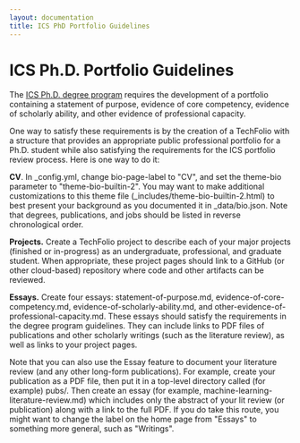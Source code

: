 ```yaml
---
layout: documentation
title: ICS PhD Portfolio Guidelines
---
```


# ICS Ph.D. Portfolio Guidelines

The [ICS Ph.D. degree program](http://www.ics.hawaii.edu/academics/graduate-degree-programs/ph-d-in-ics/) requires the development of a portfolio containing a statement of purpose, evidence of core competency, evidence of scholarly ability, and other evidence of professional capacity.

One way to satisfy these requirements is by the creation of a TechFolio with a structure that provides an appropriate public professional portfolio for a Ph.D. student while also satisfying the requirements for the ICS portfolio review process.   Here is one way to do it:

**CV**. In \_config.yml, change bio-page-label to "CV", and set the theme-bio parameter to "theme-bio-builtin-2".  You may want to make additional customizations to this theme file (\_includes/theme-bio-builtin-2.html) to best present your background as you documented it in \_data/bio.json.  Note that degrees, publications, and jobs should be listed in reverse chronological order.
   
**Projects.** Create a TechFolio project to describe each of your major projects (finished or in-progress) as an undergraduate, professional, and graduate student. When appropriate, these project pages should link to a GitHub (or other cloud-based) repository where code and other artifacts can be reviewed.

**Essays.**  Create four essays: statement-of-purpose.md, evidence-of-core-competency.md, evidence-of-scholarly-ability.md, and other-evidence-of-professional-capacity.md.  These essays should satisfy the requirements in the degree program guidelines. They can include links to PDF files of publications and other scholarly writings (such as the literature review), as well as links to your project pages. 
   
Note that you can also use the Essay feature to document your literature review (and any other long-form publications).  For example, create your publication as a PDF file, then put it in a top-level directory called (for example) pubs/.   Then create an essay (for example, machine-learning-literature-review.md) which includes only the abstract of your lit review (or publication) along with a link to the full PDF. If you do take this route, you might want to change the label on the home page from "Essays" to something more general, such as "Writings". 
  


